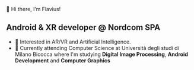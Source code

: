 👋 Hi there, I’m Flavius!

## Android & XR developer @ Nordcom SPA
- 👀 Interested in AR/VR and Artificial Intelligence.
- 🌱 Currently attending Computer Science at Università degli studi di Milano Bicocca where
      I'm studying **Digital Image Processing**, **Android Development** and **Computer Graphics**

<!---
FBLador/FBLador is a ✨ special ✨ repository because its `README.md` (this file) appears on your GitHub profile.
You can click the Preview link to take a look at your changes.
--->
